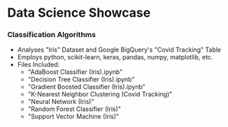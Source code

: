 # Data Science Showcase

### Classification Algorithms
- Analyses "Iris" Dataset and Google BigQuery's "Covid Tracking" Table
- Employs python, scikit-learn, keras, pandas, numpy, matplotlib, etc.
- Files Included:
  - "AdaBoost Classifier (Iris).ipynb"
  - "Decision Tree Classifier (Iris).ipynb"
  - "Gradient Boosted Classifier (Iris).ipynb"
  - "K-Nearest Neighbor Clustering (Covid Tracking)"
  - "Neural Network (Iris)"
  - "Random Forest Classifier (Iris)"
  - "Support Vector Machine (Iris)"
